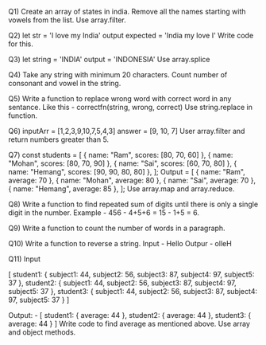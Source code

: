 

Q1) Create an array of states in india.
Remove all the names starting with vowels from the list. Use array.filter.



Q2) let str = 'I love my India'
output expected = 'India my love I'
Write code for this.



Q3) let string = 'INDIA'
output = 'INDONESIA'
Use array.splice



Q4) Take any string with minimum 20 characters. Count number of consonant and vowel in the string.



Q5) Write a function to replace wrong word with correct word in any sentance.
Like this - correctfn(string, wrong, correct)
Use string.replace in function.



Q6) inputArr = [1,2,3,9,10,7,5,4,3]
answer = [9, 10, 7]
User array.filter and return numbers greater than 5.



Q7)
const students = [
{ name: "Ram", scores: [80, 70, 60] },
{ name: "Mohan", scores: [80, 70, 90] },
{ name: "Sai", scores: [60, 70, 80] },
{ name: "Hemang", scores: [90, 90, 80, 80] },
];
Output = [
{ name: "Ram", average: 70 },
{ name: "Mohan", average: 80 },
{ name: "Sai", average: 70 },
{ name: "Hemang", average: 85 },
];
Use array.map and array.reduce.



Q8) Write a function to find repeated sum of digits until there is only a single digit in the number.
Example - 456 - 4+5+6 = 15 - 1+5 = 6.



Q9) Write a function to count the number of words in a paragraph.



Q10) Write a function to reverse a string.
Input - Hello
Outpur - olleH



Q11)
Input

[
    student1: {
        subject1: 44,
        subject2: 56,
        subject3: 87,
        subject4: 97,
        subject5: 37
    },
    student2: {
        subject1: 44,
        subject2: 56,
        subject3: 87,
        subject4: 97,
        subject5: 37
    },
    student3: {
        subject1: 44,
        subject2: 56,
        subject3: 87,
        subject4: 97,
        subject5: 37
    }
]
    
Output: -
[
    student1: {
        average: 44
    },
    student2: {
        average: 44
    },
    student3: {
        average: 44
    }
]
Write code to find average as mentioned above. Use array and object methods.